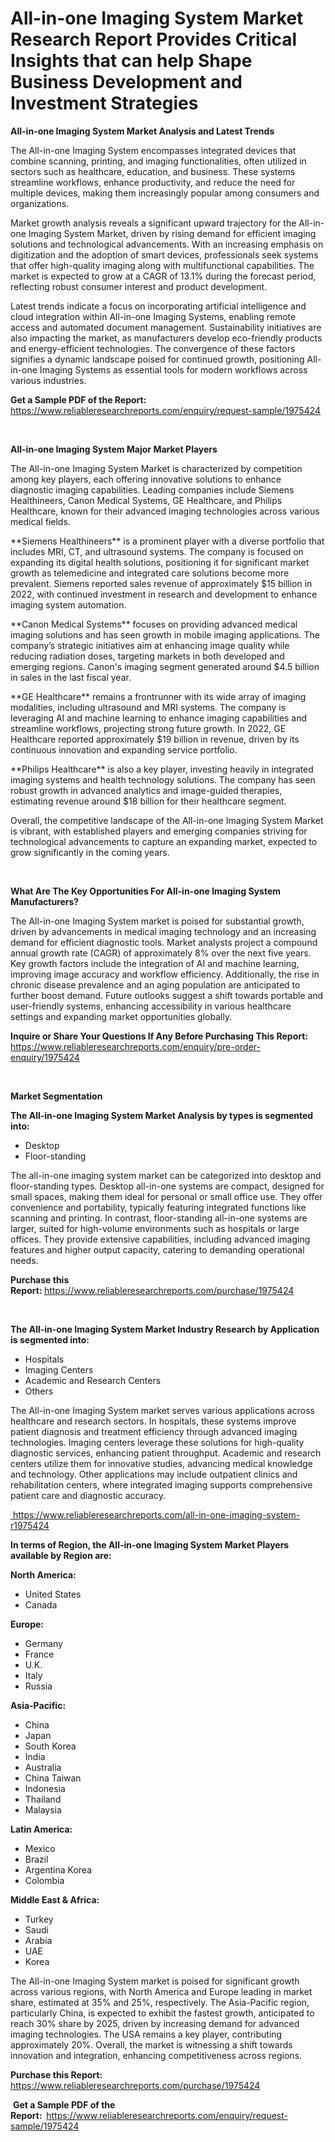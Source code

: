 <p><h1>All-in-one Imaging System Market Research Report Provides Critical Insights that can help Shape Business Development and Investment Strategies</h1></p><p><strong>All-in-one Imaging System Market Analysis and Latest Trends</strong></p>
<p><p>The All-in-one Imaging System encompasses integrated devices that combine scanning, printing, and imaging functionalities, often utilized in sectors such as healthcare, education, and business. These systems streamline workflows, enhance productivity, and reduce the need for multiple devices, making them increasingly popular among consumers and organizations. </p><p>Market growth analysis reveals a significant upward trajectory for the All-in-one Imaging System Market, driven by rising demand for efficient imaging solutions and technological advancements. With an increasing emphasis on digitization and the adoption of smart devices, professionals seek systems that offer high-quality imaging along with multifunctional capabilities. The market is expected to grow at a CAGR of 13.1% during the forecast period, reflecting robust consumer interest and product development.</p><p>Latest trends indicate a focus on incorporating artificial intelligence and cloud integration within All-in-one Imaging Systems, enabling remote access and automated document management. Sustainability initiatives are also impacting the market, as manufacturers develop eco-friendly products and energy-efficient technologies. The convergence of these factors signifies a dynamic landscape poised for continued growth, positioning All-in-one Imaging Systems as essential tools for modern workflows across various industries.</p></p>
<p><strong>Get a Sample PDF of the Report:&nbsp;</strong> <a href="https://www.reliableresearchreports.com/enquiry/request-sample/1975424?utm_campaign=3026&utm_medium=2&utm_source=Github&utm_content=ia&utm_term=16042025&utm_id=all-in-one-imaging-system">https://www.reliableresearchreports.com/enquiry/request-sample/1975424</a></p>
<p>&nbsp;</p>
<p><strong>All-in-one Imaging System Major Market Players</strong></p>
<p><p>The All-in-one Imaging System Market is characterized by competition among key players, each offering innovative solutions to enhance diagnostic imaging capabilities. Leading companies include Siemens Healthineers, Canon Medical Systems, GE Healthcare, and Philips Healthcare, known for their advanced imaging technologies across various medical fields.</p><p>**Siemens Healthineers** is a prominent player with a diverse portfolio that includes MRI, CT, and ultrasound systems. The company is focused on expanding its digital health solutions, positioning it for significant market growth as telemedicine and integrated care solutions become more prevalent. Siemens reported sales revenue of approximately $15 billion in 2022, with continued investment in research and development to enhance imaging system automation.</p><p>**Canon Medical Systems** focuses on providing advanced medical imaging solutions and has seen growth in mobile imaging applications. The company’s strategic initiatives aim at enhancing image quality while reducing radiation doses, targeting markets in both developed and emerging regions. Canon's imaging segment generated around $4.5 billion in sales in the last fiscal year.</p><p>**GE Healthcare** remains a frontrunner with its wide array of imaging modalities, including ultrasound and MRI systems. The company is leveraging AI and machine learning to enhance imaging capabilities and streamline workflows, projecting strong future growth. In 2022, GE Healthcare reported approximately $19 billion in revenue, driven by its continuous innovation and expanding service portfolio.</p><p>**Philips Healthcare** is also a key player, investing heavily in integrated imaging systems and health technology solutions. The company has seen robust growth in advanced analytics and image-guided therapies, estimating revenue around $18 billion for their healthcare segment.</p><p>Overall, the competitive landscape of the All-in-one Imaging System Market is vibrant, with established players and emerging companies striving for technological advancements to capture an expanding market, expected to grow significantly in the coming years.</p></p>
<p>&nbsp;</p>
<p><strong>What Are The Key Opportunities For All-in-one Imaging System Manufacturers?</strong></p>
<p><p>The All-in-one Imaging System market is poised for substantial growth, driven by advancements in medical imaging technology and an increasing demand for efficient diagnostic tools. Market analysts project a compound annual growth rate (CAGR) of approximately 8% over the next five years. Key growth factors include the integration of AI and machine learning, improving image accuracy and workflow efficiency. Additionally, the rise in chronic disease prevalence and an aging population are anticipated to further boost demand. Future outlooks suggest a shift towards portable and user-friendly systems, enhancing accessibility in various healthcare settings and expanding market opportunities globally.</p></p>
<p><strong>Inquire or Share Your Questions If Any Before Purchasing This Report:</strong> <a href="https://www.reliableresearchreports.com/enquiry/pre-order-enquiry/1975424?utm_campaign=3026&utm_medium=2&utm_source=Github&utm_content=ia&utm_term=16042025&utm_id=all-in-one-imaging-system">https://www.reliableresearchreports.com/enquiry/pre-order-enquiry/1975424</a></p>
<p>&nbsp;</p>
<p><strong>Market Segmentation</strong></p>
<p><strong>The All-in-one Imaging System Market Analysis by types is segmented into:</strong></p>
<p><ul><li>Desktop</li><li>Floor-standing</li></ul></p>
<p><p>The all-in-one imaging system market can be categorized into desktop and floor-standing types. Desktop all-in-one systems are compact, designed for small spaces, making them ideal for personal or small office use. They offer convenience and portability, typically featuring integrated functions like scanning and printing. In contrast, floor-standing all-in-one systems are larger, suited for high-volume environments such as hospitals or large offices. They provide extensive capabilities, including advanced imaging features and higher output capacity, catering to demanding operational needs.</p></p>
<p><strong>Purchase this Report:&nbsp;</strong><a href="https://www.reliableresearchreports.com/purchase/1975424?utm_campaign=3026&utm_medium=2&utm_source=Github&utm_content=ia&utm_term=16042025&utm_id=all-in-one-imaging-system">https://www.reliableresearchreports.com/purchase/1975424</a></p>
<p>&nbsp;</p>
<p><strong>The All-in-one Imaging System Market Industry Research by Application is segmented into:</strong></p>
<p><ul><li>Hospitals</li><li>Imaging Centers</li><li>Academic and Research Centers</li><li>Others</li></ul></p>
<p><p>The All-in-one Imaging System market serves various applications across healthcare and research sectors. In hospitals, these systems improve patient diagnosis and treatment efficiency through advanced imaging technologies. Imaging centers leverage these solutions for high-quality diagnostic services, enhancing patient throughput. Academic and research centers utilize them for innovative studies, advancing medical knowledge and technology. Other applications may include outpatient clinics and rehabilitation centers, where integrated imaging supports comprehensive patient care and diagnostic accuracy.</p></p>
<p><a href="https://www.reliableresearchreports.com/all-in-one-imaging-system-r1975424?utm_campaign=3026&utm_medium=2&utm_source=Github&utm_content=ia&utm_term=16042025&utm_id=all-in-one-imaging-system">&nbsp;https://www.reliableresearchreports.com/all-in-one-imaging-system-r1975424</a></p>
<p><strong>In terms of Region, the All-in-one Imaging System Market Players available by Region are:</strong></p>
<p>
    <p> <strong> North America: </strong>
        <ul>
            <li>United States</li>
            <li>Canada</li>
        </ul>
        </p> 
    <p> <strong> Europe: </strong>
        <ul>
            <li>Germany</li>
            <li>France</li>
            <li>U.K.</li>
            <li>Italy</li>
            <li>Russia</li>
        </ul>
        </p> 
    <p> <strong> Asia-Pacific: </strong>
        <ul>
            <li>China</li>
            <li>Japan</li>
            <li>South Korea</li>
            <li>India</li>
            <li>Australia</li>
            <li>China Taiwan</li>
            <li>Indonesia</li>
            <li>Thailand</li>
            <li>Malaysia</li>
        </ul>
        </p> 
    <p> <strong> Latin America: </strong>
        <ul>
            <li>Mexico</li>
            <li>Brazil</li>
            <li>Argentina Korea</li>
            <li>Colombia</li>
        </ul>
        </p> 
    <p> <strong> Middle East & Africa: </strong>
        <ul>
            <li>Turkey</li>
            <li>Saudi</li>
            <li>Arabia</li>
            <li>UAE</li>
            <li>Korea</li>
        </ul>
    </p>
    </p>
<p><p>The All-in-one Imaging System market is poised for significant growth across various regions, with North America and Europe leading in market share, estimated at 35% and 25%, respectively. The Asia-Pacific region, particularly China, is expected to exhibit the fastest growth, anticipated to reach 30% share by 2025, driven by increasing demand for advanced imaging technologies. The USA remains a key player, contributing approximately 20%. Overall, the market is witnessing a shift towards innovation and integration, enhancing competitiveness across regions.</p></p>
<p><strong>Purchase this Report: </strong><a href="https://www.reliableresearchreports.com/purchase/1975424?utm_campaign=3026&utm_medium=2&utm_source=Github&utm_content=ia&utm_term=16042025&utm_id=all-in-one-imaging-system">https://www.reliableresearchreports.com/purchase/1975424</a></p>
<p>&nbsp;<strong>Get a Sample PDF of the Report:&nbsp;&nbsp;</strong><a href="https://www.reliableresearchreports.com/enquiry/request-sample/1975424?utm_campaign=3026&utm_medium=2&utm_source=Github&utm_content=ia&utm_term=16042025&utm_id=all-in-one-imaging-system">https://www.reliableresearchreports.com/enquiry/request-sample/1975424</a></p>
<p><strong></strong></p>
<p><p></p><p></p><p></p></p>